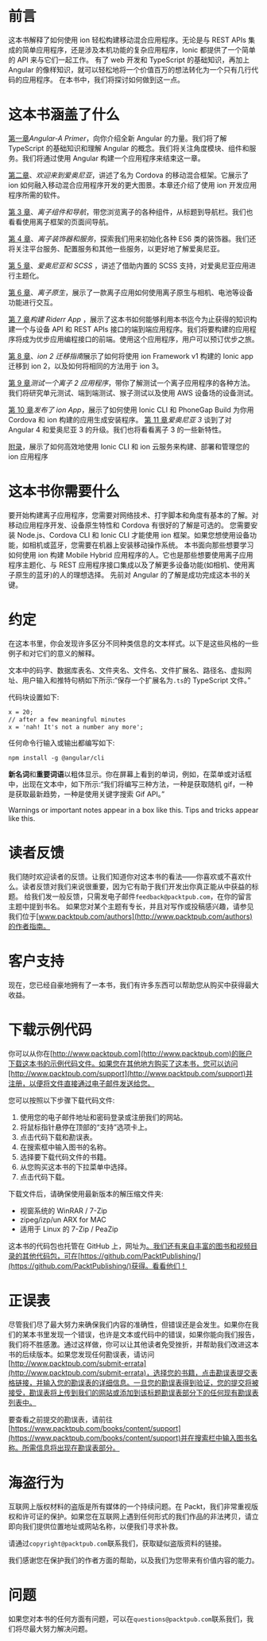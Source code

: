 # 前言

这本书解释了如何使用 ion 轻松构建移动混合应用程序。无论是与 REST APIs 集成的简单应用程序，还是涉及本机功能的复杂应用程序，Ionic 都提供了一个简单的 API 来与它们一起工作。
有了 web 开发和 TypeScript 的基础知识，再加上 Angular 的像样知识，就可以轻松地将一个价值百万的想法转化为一个只有几行代码的应用程序。
在本书中，我们将探讨如何做到这一点。

# 这本书涵盖了什么

[第一章](01.html#K0RQ0-9757c8e51afd47e0a7a9ced32db749b8)*Angular-A Primer*，向你介绍全新 Angular 的力量。我们将了解 TypeScript 的基础知识和理解 Angular 的概念。我们将关注角度模块、组件和服务。我们将通过使用 Angular 构建一个应用程序来结束这一章。

[第二章](02.html#181NK0-9757c8e51afd47e0a7a9ced32db749b8)、*欢迎来到爱奥尼亚*，讲述了名为 Cordova 的移动混合框架。它展示了 ion 如何融入移动混合应用程序开发的更大图景。本章还介绍了使用 ion 开发应用程序所需的软件。

[第 3 章](03.html#1T1400-9757c8e51afd47e0a7a9ced32db749b8)、*离子组件和导航*，带您浏览离子的各种组件，从标题到导航栏。我们也看看使用离子框架的页面间导航。

[第 4 章](04.html#2BASE0-9757c8e51afd47e0a7a9ced32db749b8)、*离子装饰器和服务*，探索我们用来初始化各种 ES6 类的装饰器。我们还将关注平台服务、配置服务和其他一些服务，以更好地了解爱奥尼亚。

[第 5 章](05.html#2KS220-9757c8e51afd47e0a7a9ced32db749b8)、*爱奥尼亚和 SCSS* ，讲述了借助内置的 SCSS 支持，对爱奥尼亚应用进行主题化。

[第 6 章](06.html#2SG6I0-9757c8e51afd47e0a7a9ced32db749b8)、*离子原生*，展示了一款离子应用如何使用离子原生与相机、电池等设备功能进行交互。

[第 7 章](07.html#3IE3G0-9757c8e51afd47e0a7a9ced32db749b8)*构建 Riderr App* ，展示了这本书如何能够利用本书迄今为止获得的知识构建一个与设备 API 和 REST APIs 接口的端到端应用程序。我们将要构建的应用程序将成为优步应用编程接口的前端。使用这个应用程序，用户可以预订优步之旅。

[第 8 章](08.html#3UQQQ0-9757c8e51afd47e0a7a9ced32db749b8)、*ion 2 迁移指南*展示了如何将使用 ion Framework v1 构建的 Ionic app 迁移到 ion 2，以及如何将相同的方法用于 ion 3。

[第 9 章](09.html#44HU60-9757c8e51afd47e0a7a9ced32db749b8)*测试一个离子 2 应用程序*，带你了解测试一个离子应用程序的各种方法。我们将研究单元测试、端到端测试、猴子测试以及使用 AWS 设备场的设备测试。

[第 10 章](10.html#4MLOS0-9757c8e51afd47e0a7a9ced32db749b8)*发布了 ion App*，展示了如何使用 Ionic CLI 和 PhoneGap Build 为你用 Cordova 和 ion 构建的应用生成安装程序。
[第 11 章](11.html#523VK0-9757c8e51afd47e0a7a9ced32db749b8)*爱奥尼亚 3* 谈到了对 Angular 4 和爱奥尼亚 3 的升级。我们也将看看离子 3 的一些新特性。

[附录](12.html#5AMKM0-9757c8e51afd47e0a7a9ced32db749b8)，展示了如何高效地使用 Ionic CLI 和 ion 云服务来构建、部署和管理您的 ion 应用程序

# 这本书你需要什么

要开始构建离子应用程序，您需要对网络技术、打字脚本和角度有基本的了解。对移动应用程序开发、设备原生特性和 Cordova 有很好的了解是可选的。
您需要安装 Node.js、Cordova CLI 和 Ionic CLI 才能使用 ion 框架。如果您想使用设备功能，如相机或蓝牙，您需要在机器上安装移动操作系统。
本书面向那些想要学习如何使用 ion 构建 Mobile Hybrid 应用程序的人。它也是那些想要使用离子应用程序主题化、与 REST 应用程序接口集成以及了解更多设备功能(如相机、使用离子原生的蓝牙)的人的理想选择。
先前对 Angular 的了解是成功完成这本书的关键。

# 约定

在这本书里，你会发现许多区分不同种类信息的文本样式。以下是这些风格的一些例子和对它们的意义的解释。

文本中的码字、数据库表名、文件夹名、文件名、文件扩展名、路径名、虚拟网址、用户输入和推特句柄如下所示:“保存一个扩展名为`.ts`的 TypeScript 文件。”

代码块设置如下:

```html
x = 20; 
// after a few meaningful minutes  
x = 'nah! It's not a number any more';

```

任何命令行输入或输出都编写如下:

```html
npm install -g @angular/cli

```

**新名词**和**重要词语**以粗体显示。你在屏幕上看到的单词，例如，在菜单或对话框中，出现在文本中，如下所示:“我们将编写三种方法，一种是获取随机 gif，一种是获取最新趋势，一种是使用关键字搜索 Gif API。”

Warnings or important notes appear in a box like this. Tips and tricks appear like this.

# 读者反馈

我们随时欢迎读者的反馈。让我们知道你对这本书的看法——你喜欢或不喜欢什么。读者反馈对我们来说很重要，因为它有助于我们开发出你真正能从中获益的标题。
给我们发一般反馈，只需发电子邮件`feedback@packtpub.com`，在你的留言主题中提到书名。
如果您对某个主题有专长，并且对写作或投稿感兴趣，请参见我们位于[www.packtpub.com/authors](http://www.packtpub.com/authors)的作者指南。

# 客户支持

现在，您已经自豪地拥有了一本书，我们有许多东西可以帮助您从购买中获得最大收益。

# 下载示例代码

你可以从你在[http://www.packtpub.com](http://www.packtpub.com)的账户下载这本书的示例代码文件。如果您在其他地方购买了这本书，您可以访问[http://www.packtpub.com/support](http://www.packtpub.com/support)并注册，以便将文件直接通过电子邮件发送给您。

您可以按照以下步骤下载代码文件:

1.  使用您的电子邮件地址和密码登录或注册我们的网站。
2.  将鼠标指针悬停在顶部的“支持”选项卡上。
3.  点击代码下载和勘误表。
4.  在搜索框中输入图书的名称。
5.  选择要下载代码文件的书籍。
6.  从您购买这本书的下拉菜单中选择。
7.  点击代码下载。

下载文件后，请确保使用最新版本的解压缩文件夹:

*   视窗系统的 WinRAR / 7-Zip
*   zipeg/izp/un ARX for MAC
*   适用于 Linux 的 7-Zip / PeaZip

这本书的代码包也托管在 GitHub 上，网址为[。我们还有来自丰富的图书和视频目录的其他代码包，可在](https://github.com/PacktPublishing/Learning-Ionic-Second-Edition)[https://github.com/PacktPublishing/](https://github.com/PacktPublishing/)获得。看看他们！

# 正误表

尽管我们尽了最大努力来确保我们内容的准确性，但错误还是会发生。如果你在我们的某本书里发现一个错误，也许是文本或代码中的错误，如果你能向我们报告，我们将不胜感激。通过这样做，你可以让其他读者免受挫折，并帮助我们改进这本书的后续版本。如果您发现任何勘误表，请访问[http://www.packtpub.com/submit-errata](http://www.packtpub.com/submit-errata)，选择您的书籍，点击勘误表提交表格链接，并输入您的勘误表的详细信息。一旦您的勘误表得到验证，您的提交将被接受，勘误表将上传到我们的网站或添加到该标题勘误表部分下的任何现有勘误表列表中。

要查看之前提交的勘误表，请前往[https://www.packtpub.com/books/content/support](https://www.packtpub.com/books/content/support)并在搜索栏中输入图书名称。所需信息将出现在勘误表部分。

# 海盗行为

互联网上版权材料的盗版是所有媒体的一个持续问题。在 Packt，我们非常重视版权和许可证的保护。如果您在互联网上遇到任何形式的我们作品的非法拷贝，请立即向我们提供位置地址或网站名称，以便我们寻求补救。

请通过`copyright@packtpub.com`联系我们，获取疑似盗版资料的链接。

我们感谢您在保护我们的作者方面的帮助，以及我们为您带来有价值内容的能力。

# 问题

如果您对本书的任何方面有问题，可以在`questions@packtpub.com`联系我们，我们将尽最大努力解决问题。